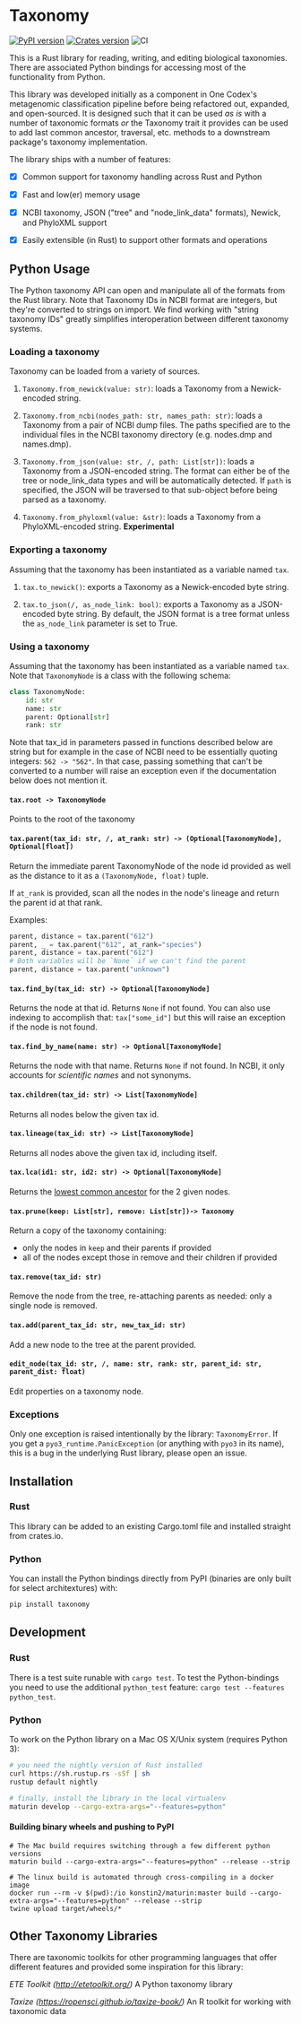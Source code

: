 # Taxonomy

[![PyPI version](https://badge.fury.io/py/taxonomy.svg)](https://pypi.org/project/taxonomy/)
[![Crates version](https://img.shields.io/crates/v/taxonomy.svg)](https://crates.io/crates/taxonomy)
![CI](https://github.com/onecodex/taxonomy/workflows/CI/badge.svg)

This is a Rust library for reading, writing, and editing biological taxonomies. There are associated Python bindings for accessing most of the functionality from Python.

This library was developed initially as a component in One Codex's metagenomic classification pipeline before being refactored out, expanded, and open-sourced. It is designed such that it can be used *as is* with a number of taxonomic formats *or* the Taxonomy trait it provides can be used to add last common ancestor, traversal, etc. methods to a downstream package's taxonomy implementation.

The library ships with a number of features:
 - [X] Common support for taxonomy handling across Rust and Python
 - [X] Fast and low(er) memory usage
 - [X] NCBI taxonomy, JSON ("tree" and "node_link_data" formats), Newick, and PhyloXML support
 - [X] Easily extensible (in Rust) to support other formats and operations


## Python Usage

The Python taxonomy API can open and manipulate all of the formats from the Rust library.
Note that Taxonomy IDs in NCBI format are integers, but they're converted to strings on import. We find working with "string taxonomy IDs" greatly simplifies interoperation between different taxonomy systems.

### Loading a taxonomy

Taxonomy can be loaded from a variety of sources.

1. `Taxonomy.from_newick(value: str)`: loads a Taxonomy from a Newick-encoded string.

2. `Taxonomy.from_ncbi(nodes_path: str, names_path: str)`: loads a Taxonomy from a pair of NCBI dump files. The paths specified are
to the individual files in the NCBI taxonomy directory (e.g. nodes.dmp and names.dmp).

3. `Taxonomy.from_json(value: str, /, path: List[str])`: loads a Taxonomy from a JSON-encoded string. The format can either be
of the tree or node_link_data types and will be automatically detected. If `path` is specified, the JSON will be traversed to that sub-object before being parsed as a taxonomy.

4. `Taxonomy.from_phyloxml(value: &str)`: loads a Taxonomy from a PhyloXML-encoded string. **Experimental**

### Exporting a taxonomy

Assuming that the taxonomy has been instantiated as a variable named `tax`.

1. `tax.to_newick()`: exports a Taxonomy as a Newick-encoded byte string.

2. `tax.to_json(/, as_node_link: bool)`: exports a Taxonomy as a JSON-encoded byte string. By default, the JSON format 
is a tree format unless the `as_node_link` parameter is set to True.

### Using a taxonomy

Assuming that the taxonomy has been instantiated as a variable named `tax`. Note that `TaxonomyNode` is a class with
the following schema:

```python
class TaxonomyNode:
    id: str
    name: str
    parent: Optional[str]
    rank: str
```

Note that tax_id in parameters passed in functions described below are string but for example in the case of NCBI need
to be essentially quoting integers: `562 -> "562"`. In that case, passing something that can't be converted to a number
will raise an exception even if the documentation below does not mention it.

#### `tax.root -> TaxonomyNode`
Points to the root of the taxonomy

#### `tax.parent(tax_id: str, /, at_rank: str) -> (Optional[TaxonomyNode], Optional[float])`
Return the immediate parent TaxonomyNode of the node id provided as well as the distance to it as a `(TaxonomyNode, float)` tuple.

If `at_rank` is provided, scan all the nodes in the node's lineage and return
the parent id at that rank.

Examples:

```py
parent, distance = tax.parent("612")
parent, _ = tax.parent("612", at_rank="species")
parent, distance = tax.parent("612")
# Both variables will be `None` if we can't find the parent
parent, distance = tax.parent("unknown")
```

#### `tax.find_by(tax_id: str) -> Optional[TaxonomyNode]`

Returns the node at that id. Returns `None` if not found.
You can also use indexing to accomplish that: `tax["some_id"]` but this will raise an exception if the node
is not found.

#### `tax.find_by_name(name: str) -> Optional[TaxonomyNode]`

Returns the node with that name. Returns `None` if not found.
In NCBI, it only accounts for *scientific names* and not synonyms.

#### `tax.children(tax_id: str) -> List[TaxonomyNode]`

Returns all nodes below the given tax id.

#### `tax.lineage(tax_id: str) -> List[TaxonomyNode]`

Returns all nodes above the given tax id, including itself.

#### `tax.lca(id1: str, id2: str) -> Optional[TaxonomyNode]`

Returns the [lowest common ancestor](https://en.wikipedia.org/wiki/Lowest_common_ancestor) for the 2 given nodes.

#### `tax.prune(keep: List[str], remove: List[str])-> Taxonomy`

Return a copy of the taxonomy containing:

- only the nodes in `keep` and their parents if provided
- all of the nodes except those in remove and their children if provided

#### `tax.remove(tax_id: str)`

Remove the node from the tree, re-attaching parents as needed: only a single node is removed.

#### `tax.add(parent_tax_id: str, new_tax_id: str)`

Add a new node to the tree at the parent provided.

#### `edit_node(tax_id: str, /, name: str, rank: str, parent_id: str, parent_dist: float)`

Edit properties on a taxonomy node.

### Exceptions
Only one exception is raised intentionally by the library: `TaxonomyError`.
If you get a `pyo3_runtime.PanicException` (or anything with `pyo3` in its name), this is a bug in the underlying Rust library, please
open an issue.

## Installation

### Rust
This library can be added to an existing Cargo.toml file and installed straight from crates.io.

### Python
You can install the Python bindings directly from PyPI (binaries are only built for select architextures) with:
```bash
pip install taxonomy
```


## Development

### Rust
There is a test suite runable with `cargo test`. To test the Python-bindings you need to use the additional `python_test` feature: `cargo test --features python_test`.

### Python
To work on the Python library on a Mac OS X/Unix system (requires Python 3):
```bash
# you need the nightly version of Rust installed
curl https://sh.rustup.rs -sSf | sh
rustup default nightly

# finally, install the library in the local virtualenv
maturin develop --cargo-extra-args="--features=python"
```

#### Building binary wheels and pushing to PyPI

```
# The Mac build requires switching through a few different python versions
maturin build --cargo-extra-args="--features=python" --release --strip

# The linux build is automated through cross-compiling in a docker image
docker run --rm -v $(pwd):/io konstin2/maturin:master build --cargo-extra-args="--features=python" --release --strip
twine upload target/wheels/*
```

## Other Taxonomy Libraries

There are taxonomic toolkits for other programming languages that offer different features and provided some inspiration for this library:

*ETE Toolkit (http://etetoolkit.org/)* A Python taxonomy library

*Taxize (https://ropensci.github.io/taxize-book/)* An R toolkit for working with taxonomic data
